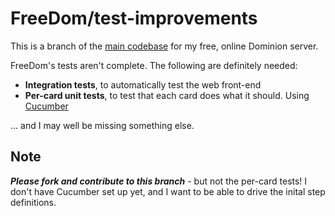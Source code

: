 FreeDom/test-improvements
=======

This is a branch of the [main codebase](https://github.com/asilano/free-dom) for my free, online Dominion server.

FreeDom's tests aren't complete. The following are definitely needed:

* **Integration tests**, to automatically test the web front-end
* **Per-card unit tests**, to test that each card does what it should. Using [Cucumber](http://cukes.info)

... and I may well be missing something else.

Note
----
_**Please fork and contribute to this branch**_ - but not the per-card tests! I don't have Cucumber set up yet, and I want to be able to drive the inital step definitions.
